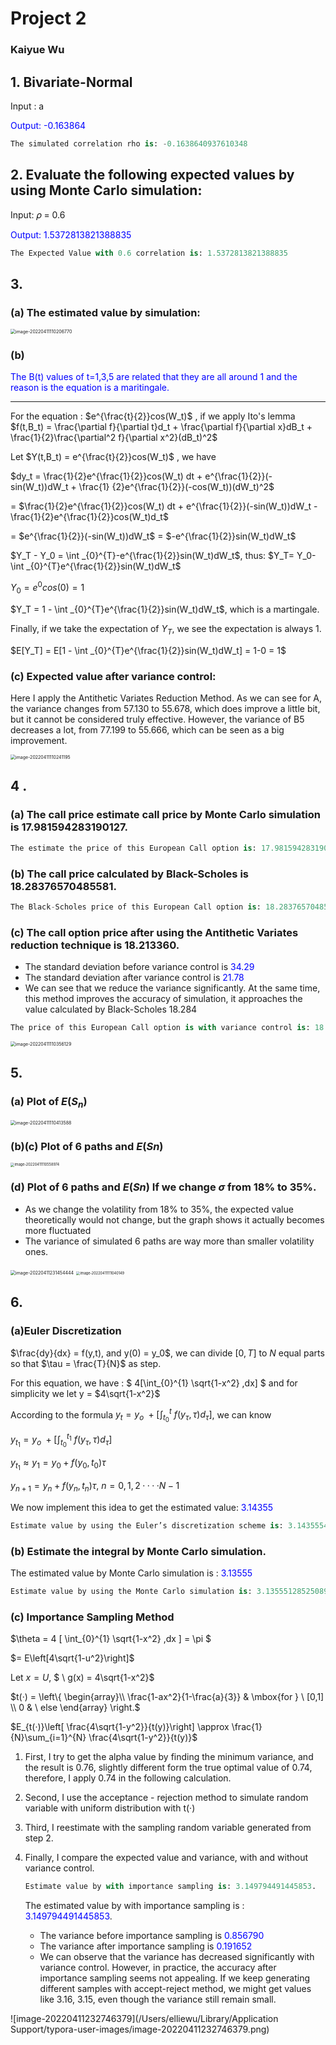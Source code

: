# Project 2

### Kaiyue Wu

## 1. Bivariate-Normal

Input : a

<span style = 'color:blue'>Output: -0.163864</span>

```python
The simulated correlation rho is: -0.1638640937610348
```

## 2. Evaluate the following expected values by using Monte Carlo simulation:

  Input: 𝜌 = 0.6 

<span style = 'color:blue'> Output: 1.5372813821388835</span>

```python
The Expected Value with 0.6 correlation is: 1.5372813821388835
```

## 3. 

### (a) The estimated value by simulation:

<img src="/Users/elliewu/Library/Application Support/typora-user-images/image-20220411110206770.png" alt="image-20220411110206770" style="zoom:50%;" />

### (b)

<p style="color:blue">The B(t) values of t=1,3,5 are related that they are all around 1 and the reason is the equation is a maritingale. </p>

----



For the equation : $e^{\frac{t}{2}}cos(W_t)$ , if we apply Ito's lemma         $f(t,B_t) = \frac{\partial f}{\partial t}d_t + \frac{\partial f}{\partial x}dB_t + \frac{1}{2}\frac{\partial^2 f}{\partial x^2}(dB_t)^2$

Let $Y(t,B_t) = e^{\frac{t}{2}}cos(W_t)$ , we have

$dy_t = \frac{1}{2}e^{\frac{1}{2}}cos(W_t) dt + e^{\frac{1}{2}}(-sin(W_t))dW_t + \frac{1}						{2}e^{\frac{1}{2}}(-cos(W_t))(dW_t)^2$ 

= $\frac{1}{2}e^{\frac{1}{2}}cos(W_t) dt + e^{\frac{1}{2}}(-sin(W_t))dW_t - \frac{1}{2}e^{\frac{1}{2}}cos(W_t)d_t$

= $e^{\frac{1}{2}}(-sin(W_t))dW_t$ = $-e^{\frac{1}{2}}sin(W_t)dW_t$

$Y_T - Y_0 = \int _{0}^{T}-e^{\frac{1}{2}}sin(W_t)dW_t$, 	thus: $Y_T= Y_0- \int _{0}^{T}e^{\frac{1}{2}}sin(W_t)dW_t$

$Y_0 = e^0cos(0) = 1$

$Y_T = 1 - \int _{0}^{T}e^{\frac{1}{2}}sin(W_t)dW_t$, which is a martingale.

Finally, if we take the expectation of $Y_T$, we see the expectation is always 1.

$E[Y_T] = E[1 - \int _{0}^{T}e^{\frac{1}{2}}sin(W_t)dW_t] = 1-0 = 1$

### (c) Expected value after variance control:

Here I apply the Antithetic Variates Reduction Method. 
		As we can see for A, the variance changes from 57.130 to 55.678, which does improve a little bit, but it cannot be considered truly effective. However, the variance of B5 decreases a lot, from 77.199 to 55.666, which can be seen as a big improvement. 

<img src="/Users/elliewu/Library/Application Support/typora-user-images/image-20220411110241195.png" alt="image-20220411110241195" style="zoom:50%;" />

## 4 .

### (a) The call price estimate call price by Monte Carlo simulation is 17.981594283190127.

```python
The estimate the price of this European Call option is: 17.981594283190127
```

### (b) The call price calculated by Black-Scholes is 18.28376570485581.

```python
The Black-Scholes price of this European Call option is: 18.28376570485581
```

### (c) The  call option price after using the Antithetic Variates reduction technique is 18.213360.

- The standard deviation before variance control is <span style="color:blue">34.29</span>
-  The standard deviation after variance control is <span style="color:blue">21.78</span>
-  We can see that we reduce the variance significantly. At the same time, this method improves the accuracy of simulation, it approaches the value calculated by Black-Scholes 18.284

```python
The price of this European Call option is with variance control is: 18.213359908553063
```

<img src="/Users/elliewu/Library/Application Support/typora-user-images/image-20220411110356129.png" alt="image-20220411110356129" style="zoom:50%;" />

## 5. 

### (a) Plot of $E(S_n)$

<img src="/Users/elliewu/Library/Application Support/typora-user-images/image-20220411110413588.png" alt="image-20220411110413588" style="zoom:50%;" />

### (b)(c) Plot of 6 paths and $E(Sn)$

<img src="/Users/elliewu/Library/Application Support/typora-user-images/image-20220411110558974.png" alt="image-20220411110558974" style="zoom:40%;" />

### (d) Plot of 6 paths and $E(Sn)$ If we change $\sigma$  from 18% to 35%.

- As we change the volatility from 18% to 35%, the expected value theoretically would not change, but the graph shows it actually becomes more fluctuated
- The variance of simulated 6 paths are way more than smaller volatility ones. 



<img src="/Users/elliewu/Library/Application Support/typora-user-images/image-20220411231454444.png" alt="image-20220411231454444" style="zoom:50%;" />                              <img src="/Users/elliewu/Library/Application Support/typora-user-images/image-20220411111040149.png" alt="image-20220411111040149" style="zoom:40%;" />

## 6. 

### (a)**Euler Discretization**

$\frac{dy}{dx} = f(y,t), and y(0) = y_0$, we can divide $[0,T]$ to $N$ equal parts so that $\tau = \frac{T}{N}$ as step.

For this equation, we have :  $ 4[\int_{0}^{1} \sqrt{1-x^2} \,dx] $ and for simplicity we let y = $4\sqrt{1-x^2}$


According to the formula $y_t = y_o \ + [ \int_{t_0}^{t} \ f(y_{\tau},\tau)d_\tau]$, we can know 

$y_{t_1} = y_o \ + [ \int_{t_0}^{t_1} \ f(y_{\tau},\tau)d_\tau]$

$y_{t_1} \approx y_1 = y_0 + f(y_0,t_0)\tau$

$y_{n+1} = y_n + f(y_n,t_n)\tau , \ n=0,1,2 ···· N-1$



We now implement this idea to get the estimated value: <span style="color:blue">3.14355</span>

```python
Estimate value by using the Euler’s discretization scheme is: 3.143555466911028.
```

### (b)  **Estimate the integral by Monte Carlo simulation.**

The estimated value by Monte Carlo simulation is : <span style="color:blue">3.13555</span>

```python
Estimate value by using the Monte Carlo simulation is: 3.1355512852508935.
```

### (c)  **Importance Sampling Method**

$\theta = 4 [ \int_{0}^{1} \sqrt{1-x^2} \,dx ] = \pi $

$= E\left[4\sqrt{1-u^2}\right]$

Let $x = U$, $ \ g(x) = 4\sqrt{1-x^2}$

$t(·) = \left\{
    \begin{array}\\
        \frac{1-ax^2}{1-\frac{a}{3}} & \mbox{for } \ [0,1] \\
        0 & \ else
    \end{array}
\right.$ 

$E_{t(·)}\left[ \frac{4\sqrt{1-y^2}}{t(y)}\right] \approx \frac{1}{N}\sum_{i=1}^{N} \frac{4\sqrt{1-y^2}}{t(y)}$



1. First, I try to get the alpha value by finding the minimum variance, and the result is 0.76, slightly different form the true optimal value of 0.74, therefore, I apply 0.74 in the following calculation.

2. Second, I use the acceptance - rejection method to simulate random variable with uniform distribution with t(·) 

3. Third, I reestimate with the sampling random variable generated from step 2.

4. Finally, I compare the expected value and variance, with and without variance control.

   ```python
   Estimate value by with importance sampling is: 3.149794491445853.
   ```

   The estimated value by with importance sampling is : <span style="color:blue">3.149794491445853</span>. 

   - The variance before importance sampling is <span style="color:blue">0.856790</span>
   - The variance after importance sampling is <span style="color:blue">0.191652</span>
   - We can observe that the variance has decreased significantly with variance control. However, in practice, the accuracy after importance sampling seems not appealing. If we keep generating different samples with accept-reject method, we might get values like 3.16, 3.15, even though the variance still remain small.

![image-20220411232746379](/Users/elliewu/Library/Application Support/typora-user-images/image-20220411232746379.png)
